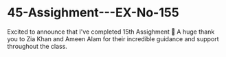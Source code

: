 # 45-Assighment---EX-No-155
Excited to announce that I've completed 15th Assighment 🎉 A huge thank you to Zia Khan and Ameen Alam for their incredible guidance and support throughout the class.
